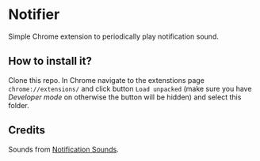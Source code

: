 # Notifier

Simple Chrome extension to periodically play notification sound.

## How to install it?

Clone this repo. In Chrome navigate to the extenstions page `chrome://extensions/` and click button `Load unpacked` (make sure you have *Developer mode* on otherwise the button will be hidden) and select this folder.

## Credits

Sounds from [Notification Sounds](https://notificationsounds.com/).
